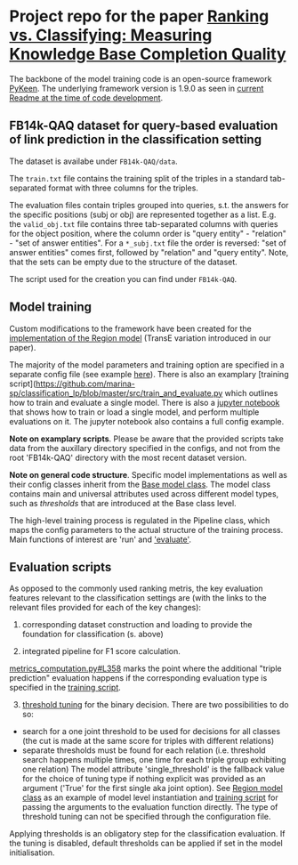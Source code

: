 # Project repo for the paper [Ranking vs. Classifying: Measuring Knowledge Base Completion Quality](https://arxiv.org/abs/2102.06145)
The backbone of the model training code is an open-source framework [PyKeen](https://github.com/pykeen/pykeen). The underlying framework version is 1.9.0 as seen in [current Readme at the time of code development](https://github.com/marina-sp/classification_lp/blob/master/src/PyKEEN/README.rst).

## FB14k-QAQ dataset for query-based evaluation of link prediction in the classification setting
The dataset is availabe under `FB14k-QAQ/data`.

The `train.txt` file contains the training split of the triples in a standard tab-separated format with three columns for the triples.

The evaluation files contain triples grouped into queries, s.t. the answers for the specific positions (subj or obj) are represented together as a list. E.g. the `valid_obj.txt` file contains three tab-separated columns with queries for the object position, where the column order is "query entity" - "relation" - "set of answer entities". For a `*_subj.txt` file the order is reversed: "set of answer entities" comes first, followed by "relation"  and "query entity". 
Note, that the sets can be empty due to the structure of the dataset. 

The script used for the creation you can find under `FB14k-QAQ`.

## Model training
Custom modifications to the framework have been created for the [implementation of the Region model](https://github.com/marina-sp/classification_lp/blob/master/src/PyKEEN/src/pykeen/kge_models/region.py) (TransE variation introduced in our paper). 

The majority of the model parameters and training option are specified in a separate config file (see example [here](https://github.com/marina-sp/classification_lp/blob/master/src/configs/region.config)).
There is also an examplary [training script](https://github.com/marina-sp/classification_lp/blob/master/src/train_and_evaluate.py which outlines how to train and evaluate a single model. There is also a [jupyter notebook](https://github.com/marina-sp/classification_lp/blob/master/src/PyKEEN/notebooks/train_and_evaluate/Train%20and%20Evaluate%20Region%20on%20FB15K-217.ipynb) that shows how to train or load a single model, and perform multiple evaluations on it. The jupyter notebook also contains a full config example. 

**Note on examplary scripts**. Please be aware that the provided scripts take data from the auxillary directory specified in the configs, and not from the root 'FB14k-QAQ' directory with the most recent dataset version. 

**Note on general code structure**. Specific model implementations as well as their config classes inherit from the [Base model class](https://github.com/marina-sp/classification_lp/blob/master/src/PyKEEN/src/pykeen/kge_models/base.py). The model class contains main and universal attributes used across different model types, such as *thresholds* that are introduced at the Base class level.


The high-level training process is regulated in the Pipeline class, which maps the config parameters to the actual structure of the training process. Main functions of interest are 'run' and ['evaluate'](https://github.com/marina-sp/classification_lp/blob/be27bb3bc827ff4fe5710c730dea44f528b1a269/src/PyKEEN/src/pykeen/utilities/pipeline.py#L210).


## Evaluation scripts 
As opposed to the commonly used ranking metris, the key evaluation features relevant to the classification settings are (with the links to the relevant files provided for each of the key changes):

1. corresponding dataset construction and loading to provide the foundation for classification (s. above)

2. integrated pipeline for F1 score calculation.

[metrics_computation.py#L358](https://github.com/marina-sp/classification_lp/blob/master/src/PyKEEN/src/pykeen/utilities/evaluation_utils/metrics_computations.py#L358) marks the point where the additional "triple prediction" evaluation happens if the corresponding evaluation type is specified in the [training script](https://github.com/marina-sp/classification_lp/blob/master/src/train_and_evaluate.py#L54).
  
3. [threshold tuning](https://github.com/marina-sp/classification_lp/blob/master/src/PyKEEN/src/pykeen/utilities/evaluation_utils/metrics_computations.py#L398)
 for the binary decision. There are two possibilities to do so:
-  search for a one joint threshold to be used for decisions for all classes (the cut is made at the same score for triples with different relations)
-  separate thresholds must be found for each relation (i.e. threshold search happens multiple times, one time for each triple group exhibiting one relation)
The model attribute 'single_threshold' is the fallback value for the choice of tuning type if nothing explicit was provided as an argument ('True' for the first single aka joint option). See [Region model class](https://github.com/marina-sp/classification_lp/blob/master/src/PyKEEN/src/pykeen/kge_models/region.py#L79) as an example of model level instantiation and [training script](https://github.com/marina-sp/classification_lp/blob/master/src/train_and_evaluate.py#L68) for passing the arguments to the evaluation function directly. The type of threshold tuning can not be specified through the configuration file. 

Applying thresholds is an obligatory step for the classification evaluation. If the tuning is disabled, default thresholds can be applied if set in the model initialisation.



